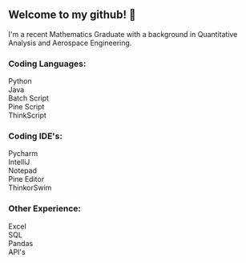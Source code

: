 ## Welcome to my github! 👋 
I'm a recent Mathematics Graduate with a background in Quantitative Analysis and Aerospace Engineering.
### Coding Languages:

Python  
Java  
Batch Script  
Pine Script  
ThinkScript  

### Coding IDE's:

Pycharm  
IntelliJ  
Notepad  
Pine Editor  
ThinkorSwim  

### Other Experience:

Excel  
SQL  
Pandas  
API's
